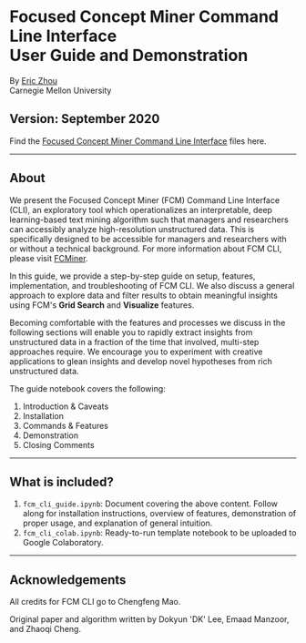 # Focused Concept Miner Command Line Interface <br>User Guide and Demonstration
By [Eric Zhou](https://ericbzhou.github.io/)<br>
Carnegie Mellon University

**Version**: September 2020
------

Find the [Focused Concept Miner Command Line Interface](https://github.com/cygit/fcm) files here.

------
## About
We present the Focused Concept Miner (FCM) Command Line Interface (CLI), an exploratory tool which operationalizes an interpretable, deep learning-based text mining algorithm such that managers and researchers can accessibly analyze high-resolution unstructured data. This is specifically designed to be accessible for managers and researchers with or without a technical background. For more information about FCM CLI, please visit [FCMiner](http://www.fcminer.com/).

In this guide, we provide a step-by-step guide on setup, features, implementation, and troubleshooting of FCM CLI. We also discuss a general approach to explore data and filter results to obtain meaningful insights using FCM's __Grid Search__ and __Visualize__ features.

Becoming comfortable with the features and processes we discuss in the following sections will enable you to rapidly extract insights from unstructured data in a fraction of the time that involved, multi-step approaches require. We encourage you to experiment with creative applications to glean insights and develop novel hypotheses from rich unstructured data.

The guide notebook covers the following:

1. Introduction & Caveats
2. Installation
3. Commands & Features
4. Demonstration
5. Closing Comments
------
## What is included?
1. `fcm_cli_guide.ipynb`: Document covering the above content. Follow along for installation instructions, overview of features, demonstration of proper usage, and explanation of general intuition.
2. `fcm_cli_colab.ipynb`: Ready-to-run template notebook to be uploaded to Google Colaboratory.
------
## Acknowledgements
All credits for FCM CLI go to Chengfeng Mao.

Original paper and algorithm written by Dokyun 'DK' Lee, Emaad Manzoor, and Zhaoqi Cheng.